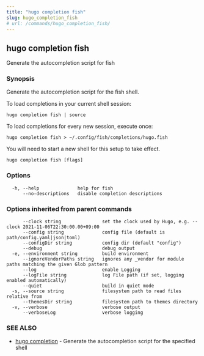 ```yaml
---
title: "hugo completion fish"
slug: hugo_completion_fish
# url: /commands/hugo_completion_fish/
---
```

## hugo completion fish

Generate the autocompletion script for fish

### Synopsis

Generate the autocompletion script for the fish shell.

To load completions in your current shell session:

	hugo completion fish | source

To load completions for every new session, execute once:

	hugo completion fish > ~/.config/fish/completions/hugo.fish

You will need to start a new shell for this setup to take effect.


```
hugo completion fish [flags]
```

### Options

```
  -h, --help              help for fish
      --no-descriptions   disable completion descriptions
```

### Options inherited from parent commands

```
      --clock string               set the clock used by Hugo, e.g. --clock 2021-11-06T22:30:00.00+09:00
      --config string              config file (default is path/config.yaml|json|toml)
      --configDir string           config dir (default "config")
      --debug                      debug output
  -e, --environment string         build environment
      --ignoreVendorPaths string   ignores any _vendor for module paths matching the given Glob pattern
      --log                        enable Logging
      --logFile string             log File path (if set, logging enabled automatically)
      --quiet                      build in quiet mode
  -s, --source string              filesystem path to read files relative from
      --themesDir string           filesystem path to themes directory
  -v, --verbose                    verbose output
      --verboseLog                 verbose logging
```

### SEE ALSO

* [hugo completion](/commands/hugo_completion/)	 - Generate the autocompletion script for the specified shell

